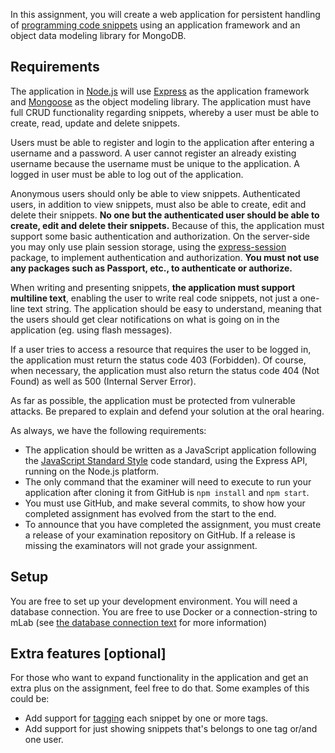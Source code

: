 In this assignment, you will create a web application for persistent handling of [programming code snippets](https://en.wikipedia.org/wiki/Snippet_(programming)) using an application framework and an object data modeling library for MongoDB.

## Requirements

The application in [Node.js](https://nodejs.org/en/) will use [Express](http://expressjs.com/) as the application framework and [Mongoose](http://mongoosejs.com/) as the object modeling library. The application must have full CRUD functionality regarding snippets, whereby a user must be able to create, read, update and delete snippets.

Users must be able to register and login to the application after entering a username and a password. A user cannot register an already existing username because the username must be unique to the application. A logged in user must be able to log out of the application.

Anonymous users should only be able to view snippets. Authenticated users, in addition to view snippets, must also be able to create, edit and delete their snippets. **No one but the authenticated user should be able to create, edit and delete their snippets.** Because of this, the application must support some basic authentication and authorization.  On the server-side you may only use plain session storage, using the [express-session](https://github.com/expressjs/session) package, to implement authentication and authorization. **You must not use any packages such as Passport, etc., to authenticate or authorize.**

When writing and presenting snippets, **the application must support multiline text**, enabling the user to write real code snippets, not just a one-line text string. The application should be easy to understand, meaning that the users should get clear notifications on what is going on in the application (eg. using flash messages).

If a user tries to access a resource that requires the user to be logged in, the application must return the status code 403 (Forbidden). Of course, when necessary, the application must also return the status code 404 (Not Found) as well as 500 (Internal Server Error).

As far as possible, the application must be protected from vulnerable attacks. Be prepared to explain and defend your solution at the oral hearing.

As always, we have the following requirements:

* The application should be written as a JavaScript application following the [JavaScript Standard Style](https://standardjs.com/) code standard, using the Express API, running on the Node.js platform.
* The only command that the examiner will need to execute to run your application after cloning it from GitHub is `npm install` and `npm start`.
* You must use GitHub, and make several commits, to show how your completed assignment has evolved from the start to the end.
* To announce that you have completed the assignment, you must create a release of your examination repository on GitHub. If a release is missing the examinators will not grade your assignment.

## Setup

You are free to set up your development environment. You will need a database connection. You are free to use Docker or a connection-string to mLab (see [the database connection text](https://github.com/1dv023/syllabus/blob/master/resources/database-connection.md) for more information)

## Extra features [optional]

For those who want to expand functionality in the application and get an extra plus on the assignment, feel free to do that. Some examples of this could be:

* Add support for [tagging](https://en.wikipedia.org/wiki/Tag_(metadata)) each snippet by one or more tags.
* Add support for just showing snippets that's belongs to one tag or/and one user.
